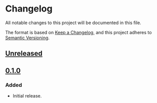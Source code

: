 # Changelog

All notable changes to this project will be documented in this file.

The format is based on [Keep a Changelog](https://keepachangelog.com/en/1.0.0/),
and this project adheres to [Semantic Versioning](https://semver.org/spec/v2.0.0.html).

## [Unreleased]

## [0.1.0]

### Added

- Initial release.

[Unreleased]: https://github.com/MetaMask/ocap-kernel/compare/@metamask/kernel-errors@0.1.0...HEAD
[0.1.0]: https://github.com/MetaMask/ocap-kernel/releases/tag/@metamask/kernel-errors@0.1.0
